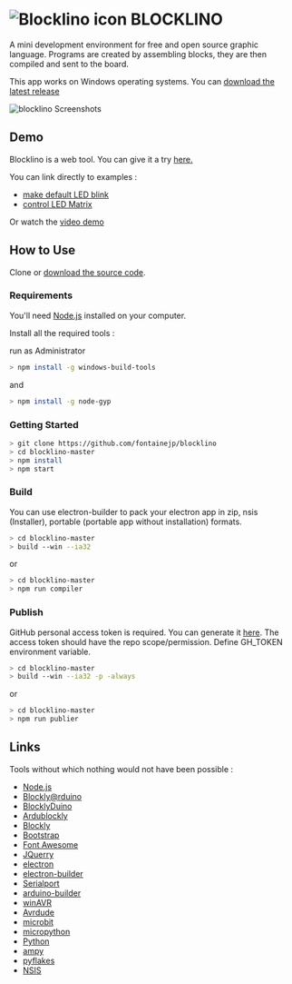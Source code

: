 # <img src="http://lesormeaux.net/blocklino/media/icon.png" alt="Blocklino icon"> BLOCKLINO

A mini development environment for free and open source graphic language. Programs are created by assembling blocks, they are then compiled and sent to the board.

This app works on Windows operating systems. You can [download the latest release](https://github.com/fontainejp/blocklino/releases)

![blocklino Screenshots](http://lesormeaux.net/blocklino/assets/img/Capture.PNG)

## Demo

Blocklino is a web tool. You can give it a try [here.](http://lesormeaux.net/blocklino)

You can link directly to examples :
* [make default LED blink](http://lesormeaux.net/blocklino/index.html?url=./examples/blink/blink.xml) 
* [control LED Matrix](http://lesormeaux.net/blocklino/index.html?url=./examples/matrice/matrice.xml) 

Or watch the [video demo](http://)

## How to Use

Clone or [download the source code](https://github.com/fontainejp/blocklino/archive/master.zip).

### Requirements

You'll need [Node.js](https://nodejs.org) installed on your computer.

Install all the required tools :

run as Administrator

``` bash
> npm install -g windows-build-tools
```

and

``` bash
> npm install -g node-gyp
```

### Getting Started 

```bash
> git clone https://github.com/fontainejp/blocklino
> cd blocklino-master
> npm install
> npm start
```

### Build 

You can use electron-builder to pack your electron app in zip, nsis (Installer), portable (portable app without installation) formats.

```bash
> cd blocklino-master
> build --win --ia32
```
or 

```bash
> cd blocklino-master
> npm run compiler
```

### Publish

GitHub personal access token is required. You can generate it [here](https://github.com/settings/tokens/new).
The access token should have the repo scope/permission.
Define GH_TOKEN environment variable.

```bash
> cd blocklino-master
> build --win --ia32 -p -always
```
or

```bash
> cd blocklino-master
> npm run publier
```

## Links

Tools without which nothing would not have been possible :

- [Node.js](https://nodejs.org/fr/)
- [Blockly@rduino](https://github.com/technologiescollege/Blockly-at-rduino)
- [BlocklyDuino](https://github.com/BlocklyDuino/BlocklyDuino)
- [Ardublockly](https://github.com/carlosperate/ardublockly)
- [Blockly](https://developers.google.com/blockly)
- [Bootstrap](http://getbootstrap.com)
- [Font Awesome](http://fontawesome.io)
- [JQuerry](https://jquery.com)
- [electron](https://electronjs.org/)
- [electron-builder](https://github.com/electron-userland/electron-builder)
- [Serialport](https://github.com/node-serialport/node-serialport)
- [arduino-builder](https://github.com/arduino/arduino-builder)
- [winAVR](https://sourceforge.net/projects/winavr)
- [Avrdude](http://www.nongnu.org/avrdude)
- [microbit](https://microbit.org/fr/guide/)
- [micropython](https://wiki.mchobby.be/index.php?title=MicroPython-Accueil)
- [Python](https://docs.python.org/fr/3/)
- [ampy](https://github.com/pycampers/ampy)
- [pyflakes](https://github.com/PyCQA/pyflakes)
- [NSIS](https://sourceforge.net/projects/nsis)
